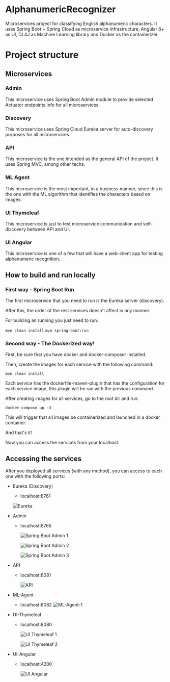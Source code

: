 # AlphanumericRecognizer
Microservices project for classifying English alphanumeric characters. It uses Spring Boot + Spring Cloud as microservice infrastructure, Angular 6+ as UI, DL4J as Machine Learning library and Docker as the containerizer.

# Project structure

## Microservices

### Admin
This microservice uses Spring Boot Admin module to provide selected Actuator
endpoints info for all microservices.

###  Discovery
This microservice uses Spring Cloud Eureka server for auto-discovery
purposes for all microservices.

### API
This microservice is the one intended as the general API of the project.
It uses Spring MVC, among other techs.

### ML Agent
This microservice is the most important, in a business manner, since this
is the one with the ML algorithm that identifies the characters based on
images.

### UI Thymeleaf
This microservice is just to test microservice communication and
self-discovery between API and UI.

### UI Angular
This microservice is one of a few that will have a web-client app
for testing alphanumeric recognition.


## How to build and run locally

### First way - Spring Boot Run
The first microservice that you need to run is the Eureka server (discovery).

After this, the order of the rest services doesn't affect in any manner.

For building an running you just need to run:

`mvn clean install`
`mvn spring-boot:run`


### Second way - The Dockerized way!
First, be sure that you have docker and docker-composer installed.

Then, create the images for each service with the following command:

`mvn clean install`

Each service has the dockerfile-maven-plugin that has the configuration
for each service image, this plugin will be ran with the previous command.

After creating images for all services, go to the root dir and run:

`docker-compose up -d`

This will trigger that all images be containerized and launched in a docker
container.

And that's it!

Now you can access the services from your localhost.

## Accessing the services

After you deployed all services (with any method), you can access to each one with the
following ports:

- Eureka (Discovery)
  - localhost:8761
  
  ![Eureka](https://github.com/JeremiahSeagraves/AlphanumericRecognizer/blob/master/readme-files/eureka.png?raw=true)
  
- Admin
  - localhost:8765
  
    ![Spring Boot Admin 1](https://github.com/JeremiahSeagraves/AlphanumericRecognizer/blob/master/readme-files/admin-1.png?raw=true)
    
    ![Spring Boot Admin 2](https://github.com/JeremiahSeagraves/AlphanumericRecognizer/blob/master/readme-files/admin-2.png?raw=true)
    
    ![Spring Boot Admin 3](https://github.com/JeremiahSeagraves/AlphanumericRecognizer/blob/master/readme-files/admin-3.png?raw=true)

- API
  - localhost:8081
  
    ![API](https://github.com/JeremiahSeagraves/AlphanumericRecognizer/blob/master/readme-files/api.png?raw=true)
    
- ML-Agent
  - localhost:8082
    ![ML-Agent-1](https://github.com/JeremiahSeagraves/AlphanumericRecognizer/blob/master/readme-files/ml-agent-1.png?raw=true)

- UI-Thymeleaf
  - localhost:8080
  
    ![UI Thymeleaf 1](https://github.com/JeremiahSeagraves/AlphanumericRecognizer/blob/master/readme-files/ui-thymeleaf-1.png?raw=true)
    
    ![UI Thymeleaf 2](https://github.com/JeremiahSeagraves/AlphanumericRecognizer/blob/master/readme-files/ui-thymeleaf-2.png?raw=true)

- UI-Angular
  - localhost:4200
  
    ![UI Angular](https://github.com/JeremiahSeagraves/AlphanumericRecognizer/blob/master/readme-files/ui-angular-1.png?raw=true)
